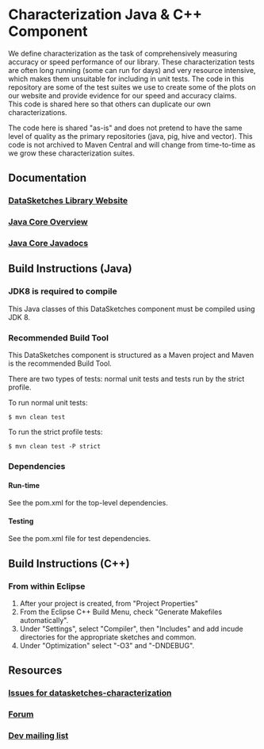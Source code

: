 <!--
    Licensed to the Apache Software Foundation (ASF) under one
    or more contributor license agreements.  See the NOTICE file
    distributed with this work for additional information
    regarding copyright ownership.  The ASF licenses this file
    to you under the Apache License, Version 2.0 (the
    "License"); you may not use this file except in compliance
    with the License.  You may obtain a copy of the License at

      http://www.apache.org/licenses/LICENSE-2.0

    Unless required by applicable law or agreed to in writing,
    software distributed under the License is distributed on an
    "AS IS" BASIS, WITHOUT WARRANTIES OR CONDITIONS OF ANY
    KIND, either express or implied.  See the License for the
    specific language governing permissions and limitations
    under the License.
-->

# Characterization Java & C++ Component
We define characterization as the task of comprehensively measuring accuracy 
or speed performance of our library. These characterization tests are often long running 
(some can run for days) and very resource intensive, which makes them unsuitable for including 
in unit tests.  The code in this repository are some of the test suites we use to create 
some of the plots on our website and provide evidence for our speed and accuracy claims.  
This code is shared here so that others can duplicate our own characterizations.

The code here is shared "as-is" and does not pretend to have the same level of quality as the 
primary repositories (java, pig, hive and vector).  This code is not archived to Maven Central 
and will change from time-to-time as we grow these characterization suites.

## Documentation

### [DataSketches Library Website](https://datasketches.apache.org/)

### [Java Core Overview](https://datasketches.apache.org/docs/TheChallenge.html)

### [Java Core Javadocs](https://datasketches.apache.org/api/java/snapshot/apidocs/index.html)

## Build Instructions (Java)

### JDK8 is required to compile
This Java classes of this DataSketches component must be compiled using JDK 8.

### Recommended Build Tool
This DataSketches component is structured as a Maven project and Maven is the recommended Build Tool.

There are two types of tests: normal unit tests and tests run by the strict profile.  

To run normal unit tests:

    $ mvn clean test

To run the strict profile tests:

    $ mvn clean test -P strict

### Dependencies

#### Run-time
See the pom.xml for the top-level dependencies.

#### Testing
See the pom.xml file for test dependencies.

## Build Instructions (C++)

### From within Eclipse
1. After your project is created, from "Project Properties"
2. From the Eclipse C++ Build Menu, check "Generate Makefiles automatically".
3. Under "Settings", select "Compiler", then "Includes" and add incude directories for the appropriate sketches and common.
4. Under "Optimization" select "-O3" and "-DNDEBUG".

## Resources

### [Issues for datasketches-characterization](https://github.com/apache/incubator-datasketches-characterization/issues)

### [Forum](https://groups.google.com/forum/#!forum/sketches-user)

### [Dev mailing list](dev@datasketches.apache.org)
